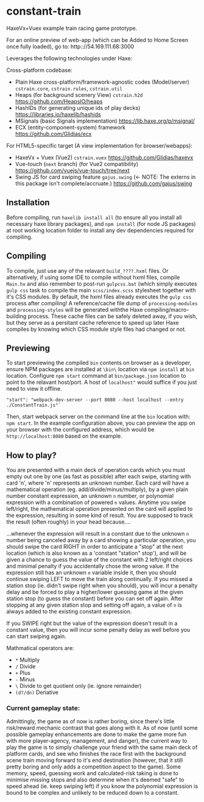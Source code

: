 # constant-train

HaxeVx+Vuex example train racing game prototype.

For an online preview of web-app (which can be Added to Home Screen once fully loaded), go to: http:://54.169.111.68:3000

Leverages the following technologies under Haxe:
	
Cross-platform codebase:

- Plain Haxe cross-platform/framework-agnostic codes (Model/server) `cstrain.core`,  `cstrain.rules`,  `cstrain.util` 
- Heaps (for background scenery View)  `cstrain.h2d` https://github.com/HeapsIO/heaps
- HashIDs (for generating unique ids of play decks) https://libraries.io/haxelib/hashids
- MSignals (basic Signals implementation) https://lib.haxe.org/p/msignal/
- ECX (entity-component-system) framework https://github.com/Glidias/ecx

For HTML5-specific target (A view implementation for browser/webapps):
	
- HaxeVx + Vuex (Vue2) `cstrain.vuex`  https://github.com/Glidias/haxevx
- Vue-touch (`next` branch) (for Vue2 compatibility) https://github.com/vuejs/vue-touch/tree/next
- Swing JS for card swiping feature `gajus.swing`  (<- NOTE: The externs in this package isn't complete/accruate.) https://github.com/gajus/swing 


## Installation

Before compiling, run `haxelib install all` (to ensure all you install all necessary haxe library packages), and  `npm install` (for node JS packages) at root working location folder to install any dev dependencies required for compiling. 

## Compiling

To compile, just use any of the relavant `build_????.hxml` files.  Or alternatively, if using some IDE to compile without hxml files, compile `Main.hx` and also remember to post-run `gulpcss.bat` (which simply executes `gulp css` task to compile the main `scss/index.scss` stylesheet together with it's CSS modules. By default, the hxml files already executes the `gulp css` process after compiling! A reference/cache file dump of `processing-modules`  and `processing-styles` will be generated withthe Haxe compiling/macro-building process. These cache files can be safely deleted away, if you wish, but they serve as a persitant cache reference to speed up later Haxe compiles by knowing which CSS module style files had changed or not.

## Previewing

To start previewing the compiled `bin` contents on browser as a developer, ensure NPM packages are installed at `\bin\` location via `npm install` at `bin` location. Configure `npm start` command at `bin/package.json` location to point to the relavant host/port. A host of `localhost"` would suffice if you just need to view it offline. 

	"start": "webpack-dev-server --port 8080 --host localhost --entry ./ConstantTrain.js"`
	
Then, start webpack server on the  command line at the `bin` location with: `npm start`.  In the example configuration above, you can  preview the app on your browser with the configured  address, which would be `http://localhost:8080` based on the example.
	
## How to play?

You are presented with a main deck of operation cards which you must empty out one by one (as fast as possible) after each swipe, starting with card 'n', where 'n' represents an unknown number. Each card will have a mathematical operation (eg. add/divide/minus/multiply), by a given plain number constant expression, an unknown `n` number, or polynomial expression with a combination of powered `n` values. Anytime you swipe left/right, the mathematical operation presented on the card will applied to the expression, resulting in some kind of result. You are supposed to track the result (often roughly) in your head because....

...whenever the expression will result in a constant due to the unknown `n` number being canceled away by a card showing a particular operation, you should swipe the card RIGHT in order to anticipate a "stop" at the next location (which is also known as a 'constant "station" stop'), and will be given a chance to guess the value of the constant with 2 left/right choices and minimal penalty if you accidentally chose the wrong value. If the expression still has an unknown `n` variable inside it, then you should continue swiping LEFT to move the train along continually. If you missed a station stop (ie. didn't swipe right when you should), you will incur a penalty delay and be  forced to play a higher/lower guessing game at the given station stop (to guess the constant) before you can set off again. After stopping at any given station stop and setting off again, a value of `n` is always added to the existing constant expression.  

If you SWIPE right but the value of the expression doesn't result in a constant  value, then you will incur some penalty delay as well before you can start swiping again.

Mathmatical operators are:
	
- `*` Multiply
- `/` Divide
- `+` Plus
- `-` Minus
- `\` Divide to get quotient only (ie. ignore remainder)
- `(d?/dn)` Deriative 

### Current gameplay state:

Admittingly, the game as of now is rather boring, since there's little risk/reward mechanic contrast that goes along with it. As of now (until some possible gameplay enhancements are done to make the game more fun with more player-agency, management, and danger), the current way to play the game is to simply challenge your friend with the same main deck of platform cards, and see who finishes the race first with the background scene train moving forward to it's end destination (however, that it still pretty boring and only adds a competition aspect to the game). Some memory, speed,  guessing work and calculated-risk taking is done to minimise missing stops and also determine when it's deemed "safe" to speed ahead (ie. keep swiping left) if you know the  polynomial expression is bound to be complex and unlikely to be reduced down to a constant.
